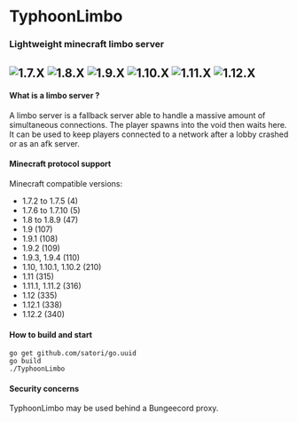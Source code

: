 # TyphoonLimbo
### Lightweight minecraft limbo server

![1.7.X](https://img.shields.io/badge/1.7.X-ready-brightgreen.svg "1.7.X")
![1.8.X](https://img.shields.io/badge/1.8.X-ready-brightgreen.svg "1.8.X")
![1.9.X](https://img.shields.io/badge/1.9.X-ready-brightgreen.svg "1.9.X")
![1.10.X](https://img.shields.io/badge/1.10.X-ready-brightgreen.svg "1.10.X")
![1.11.X](https://img.shields.io/badge/1.11.X-ready-brightgreen.svg "1.11.X")
![1.12.X](https://img.shields.io/badge/1.12.X-ready-brightgreen.svg "1.12.X")
----
#### What is a limbo server ?
A limbo server is a fallback server able to handle a massive amount of simultaneous connections. The player spawns into the void then waits here. It can be used to keep players connected to a network after a lobby crashed or as an afk server.

#### Minecraft protocol support

Minecraft compatible versions:

* 1.7.2 to 1.7.5 (4)
* 1.7.6 to 1.7.10 (5)
* 1.8 to 1.8.9 (47)
* 1.9 (107)
* 1.9.1 (108)
* 1.9.2 (109)
* 1.9.3, 1.9.4 (110)
* 1.10, 1.10.1, 1.10.2 (210)
* 1.11 (315)
* 1.11.1, 1.11.2 (316)
* 1.12 (335)
* 1.12.1 (338)
* 1.12.2 (340)

#### How to build and start
```shell
go get github.com/satori/go.uuid
go build
./TyphoonLimbo
```

#### Security concerns
TyphoonLimbo may be used behind a Bungeecord proxy.
